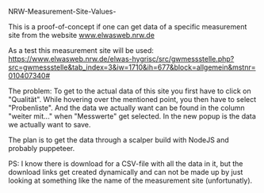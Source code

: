 NRW-Measurement-Site-Values-

This is a proof-of-concept if one can get data of a specific measurement site from the website www.elwasweb.nrw.de

As a test this measurement site will be used:
https://www.elwasweb.nrw.de/elwas-hygrisc/src/gwmessstelle.php?src=gwmessstelle&tab_index=3&iw=1710&ih=677&block=allgemein&mstnr=010407340#

The problem:
To get to the actual data of this site you first have to click on "Qualität". While hovering over the mentioned point, you then have to select "Probenliste". And the data we actually want can be found in the column "weiter mit..." when "Messwerte" get selected.
In the new popup is the data we actually want to save.

The plan is to get the data through a scalper build with NodeJS and probably puppeteer.

PS: I know there is download for a CSV-file with all the data in it, but the download links get created dynamically and can not be made up by just looking at something like the name of the measurement site (unfortunatly).
